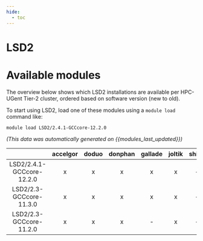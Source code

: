 ```yaml
---
hide:
  - toc
---
```


LSD2
====

# Available modules


The overview below shows which LSD2 installations are available per HPC-UGent Tier-2 cluster, ordered based on software version (new to old).

To start using LSD2, load one of these modules using a `module load` command like:

```shell
module load LSD2/2.4.1-GCCcore-12.2.0
```

*(This data was automatically generated on {{modules_last_updated}})*  

| |accelgor|doduo|donphan|gallade|joltik|shinx|skitty|
| :---: | :---: | :---: | :---: | :---: | :---: | :---: | :---: |
|LSD2/2.4.1-GCCcore-12.2.0|x|x|x|x|x|-|x|
|LSD2/2.3-GCCcore-11.3.0|x|x|x|x|x|-|x|
|LSD2/2.3-GCCcore-11.2.0|x|x|x|-|x|-|x|
